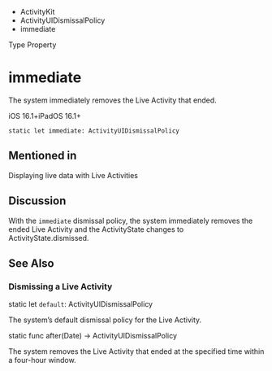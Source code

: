 

- ActivityKit
- ActivityUIDismissalPolicy
-  immediate 

Type Property

# immediate

The system immediately removes the Live Activity that ended.

iOS 16.1+iPadOS 16.1+

``` source
static let immediate: ActivityUIDismissalPolicy
```

## Mentioned in 

Displaying live data with Live Activities

## Discussion

With the `immediate` dismissal policy, the system immediately removes the ended Live Activity and the ActivityState changes to ActivityState.dismissed.

## See Also

### Dismissing a Live Activity

static let `default`: ActivityUIDismissalPolicy

The system’s default dismissal policy for the Live Activity.

static func after(Date) -> ActivityUIDismissalPolicy

The system removes the Live Activity that ended at the specified time within a four-hour window.

